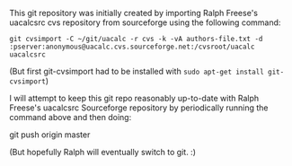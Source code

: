 This git repository was initially created by importing Ralph Freese's uacalcsrc cvs repository from sourceforge using the following command:

    git cvsimport -C ~/git/uacalc -r cvs -k -vA authors-file.txt -d :pserver:anonymous@uacalc.cvs.sourceforge.net:/cvsroot/uacalc uacalcsrc

(But first git-cvsimport had to be installed with `sudo apt-get install git-cvsimport`)

I will attempt to keep this git repo reasonably up-to-date with Ralph Freese's uacalcsrc Sourceforge repository by periodically running the command above and then doing:

   git push origin master

(But hopefully Ralph will eventually switch to git. :)

